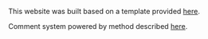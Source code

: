 This website was built based on a template provided [here](https://github.com/yihui/knitr-jekyll). 

Comment system powered by method described [here](http://downtothewire.io/ghpages-ghcomments/). 